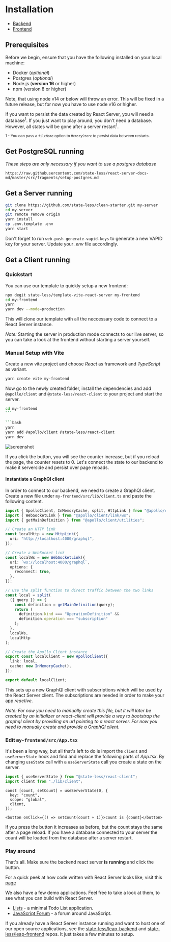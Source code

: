 # Installation

- [Backend](#get-a-server-running)
- [Frontend](#get-a-client-running)

## Prerequisites

Before we begin, ensure that you have the following installed on your local machine:

- Docker (_optional_)
- Postgres (_optional_)
- Node.js (**version 16** or higher)
- npm (version 8 or higher)

Note, that using node v14 or below will throw an error. This will be fixed in a future release, but for now you have to use node v16 or higher.

If you want to persist the data created by React Server, you will need a database<sup>1</sup>. If you just want to play around, you don't need a database. However, all states will be gone after a server restart<sup>1</sup>.

<sub>1 - You can pass a `fileName` option to `MemoryStore` to persist data between restarts.

## Get PostgreSQL running

_These steps are only necessary if you want to use a postgres database_

```github
https://raw.githubusercontent.com/state-less/react-server-docs-md/master/src/fragments/setup-postgres.md
```

## Get a Server running

```bash
git clone https://github.com/state-less/clean-starter.git my-server
cd my-server
git remote remove origin
yarn install
cp .env.template .env
yarn start
```

Don't forget to run `web-push generate-vapid-keys` to generate a new VAPID key for your server.
Update your _.env_ file accordingly.

## Get a Client running

### Quickstart

You can use our template to quickly setup a new frontend:

```bash
npx degit state-less/template-vite-react-server my-frontend
cd my-frontend
yarn
yarn dev --mode=production
```

This will clone our template with all the neccessary code to connect to a React Server instance.

_Note:_ Starting the server in production mode connects to our live server, so you can take a look at the frontend without starting a server yourself.

### Manual Setup with Vite

Create a new vite project and choose _React_ as framework and _TypeScript_ as variant.

```bash
yarn create vite my-frontend
```

Now go to the newly created folder, install the dependencies and add `@apollo/client` and `@state-less/react-client` to your project and start the server.

````bash
cd my-frontend
```

```bash
yarn
yarn add @apollo/client @state-less/react-client
yarn dev
````

![screenshot](https://raw.githubusercontent.com/state-less/react-server-docs-md/master/images/screenshot.jpg)

If you click the button, you will see the counter increase, but if you reload the page, the counter resets to 0. Let's connect the state to our backend to make it serverside and persist over page reloads.

#### Instantiate a GraphQl client

In order to connect to our backend, we need to create a GraphQl client. Create a new file under `my-frontend/src/lib/client.ts` and paste the following content.

```ts
import { ApolloClient, InMemoryCache, split, HttpLink } from "@apollo/client";
import { WebSocketLink } from "@apollo/client/link/ws";
import { getMainDefinition } from "@apollo/client/utilities";

// Create an HTTP link
const localHttp = new HttpLink({
  uri: "http://localhost:4000/graphql",
});

// Create a WebSocket link
const localWs = new WebSocketLink({
  uri: `ws://localhost:4000/graphql`,
  options: {
    reconnect: true,
  },
});

// Use the split function to direct traffic between the two links
const local = split(
  ({ query }) => {
    const definition = getMainDefinition(query);
    return (
      definition.kind === "OperationDefinition" &&
      definition.operation === "subscription"
    );
  },
  localWs,
  localHttp
);

// Create the Apollo Client instance
export const localClient = new ApolloClient({
  link: local,
  cache: new InMemoryCache(),
});

export default localClient;
```

This sets up a new GraphQl client with subscriptions which will be used by the React Server client. The subscriptions are needed in order to make your app _reactive_.

_Note: For now you need to manually create this file, but it will later be created by an initializer or react-client will provide a way to bootstrap the graphql client by providing an url pointing to a react server. For now you need to manually create and provide a GraphQl client._

### Edit `my-frontend/src/App.tsx`

It's been a long way, but all that's left to do is import the `client` and `useServerState` hook and find and replace the following parts of _App.tsx_. By changing `useState` call with a `useServerState` call you create a state on the server.

```ts
import { useServerState } from "@state-less/react-client";
import client from "./lib/client";
```

```
const [count, setCount] = useServerState(0, {
  key: "count",
  scope: "global",
  client,
});
```

```tsx
<button onClick={() => setCount(count + 1)}>count is {count}</button>
```

If you press the button it increases as before, but the count stays the same after a page reload. If you have a database connected to your server the count will be loaded from the database after a server restart.

### Play around

That's all. Make sure the backend react server **is running** and click the button.

For a quick peek at how code written with React Server looks like, visit this [page](/code)

We also have a few demo applications. Feel free to take a look at them, to see what you can build with React Server.

- [Lists](https://lists.state-less.cloud/welcome) - a minimal Todo List application.
- [JavaScript Forum](https://javascript.forum) - a forum around JavaScript.

If you already have a React Server instance running and want to host one of our open source applications, see the [state-less/leap-backend](https://github.com/state-less/leap-backend) and [state-less/leap-frontend](https://github.com/state-less/leap-frontend) repos. It just takes a few minutes to setup.
